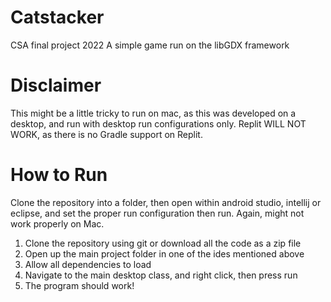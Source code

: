 # Catstacker
CSA final project 2022
A simple game run on the libGDX framework

# Disclaimer
This might be a little tricky to run on mac, as this was developed on a desktop, and run with desktop run configurations only.
Replit WILL NOT WORK, as there is no Gradle support on Replit.

# How to Run
Clone the repository into a folder, then open within android studio, intellij or eclipse, and set the proper run configuration then run. Again, might not work properly on Mac.
1. Clone the repository using git or download all the code as a zip file
2. Open up the main project folder in one of the ides mentioned above
3. Allow all dependencies to load
4. Navigate to the main desktop class, and right click, then press run
5. The program should work!
